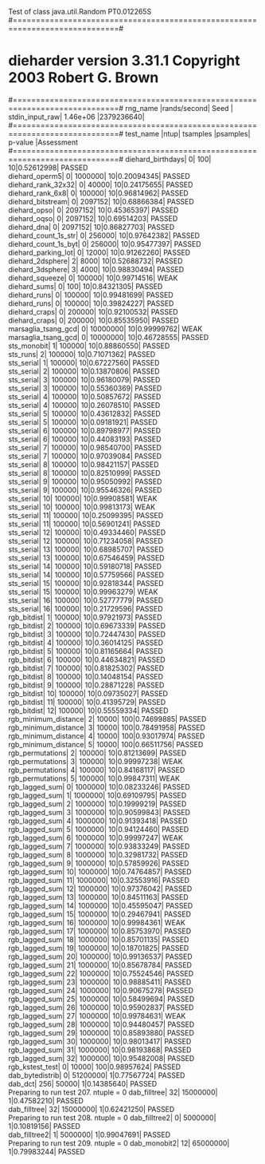 Test of class java.util.Random PT0.012265S
#=============================================================================#
#            dieharder version 3.31.1 Copyright 2003 Robert G. Brown          #
#=============================================================================#
   rng_name    |rands/second|   Seed   |
stdin_input_raw|  1.46e+06  |2379236640|
#=============================================================================#
        test_name   |ntup| tsamples |psamples|  p-value |Assessment
#=============================================================================#
   diehard_birthdays|   0|       100|      10|0.52612998|  PASSED  
      diehard_operm5|   0|   1000000|      10|0.20094345|  PASSED  
  diehard_rank_32x32|   0|     40000|      10|0.24175655|  PASSED  
    diehard_rank_6x8|   0|    100000|      10|0.96814962|  PASSED  
   diehard_bitstream|   0|   2097152|      10|0.68866384|  PASSED  
        diehard_opso|   0|   2097152|      10|0.45365397|  PASSED  
        diehard_oqso|   0|   2097152|      10|0.69514203|  PASSED  
         diehard_dna|   0|   2097152|      10|0.86827703|  PASSED  
diehard_count_1s_str|   0|    256000|      10|0.97642382|  PASSED  
diehard_count_1s_byt|   0|    256000|      10|0.95477397|  PASSED  
 diehard_parking_lot|   0|     12000|      10|0.91262260|  PASSED  
    diehard_2dsphere|   2|      8000|      10|0.52688732|  PASSED  
    diehard_3dsphere|   3|      4000|      10|0.98830494|  PASSED  
     diehard_squeeze|   0|    100000|      10|0.99714516|   WEAK   
        diehard_sums|   0|       100|      10|0.84321305|  PASSED  
        diehard_runs|   0|    100000|      10|0.99481699|  PASSED  
        diehard_runs|   0|    100000|      10|0.39824227|  PASSED  
       diehard_craps|   0|    200000|      10|0.92100532|  PASSED  
       diehard_craps|   0|    200000|      10|0.85535950|  PASSED  
 marsaglia_tsang_gcd|   0|  10000000|      10|0.99999762|   WEAK   
 marsaglia_tsang_gcd|   0|  10000000|      10|0.46728555|  PASSED  
         sts_monobit|   1|    100000|      10|0.88860550|  PASSED  
            sts_runs|   2|    100000|      10|0.71071362|  PASSED  
          sts_serial|   1|    100000|      10|0.67227560|  PASSED  
          sts_serial|   2|    100000|      10|0.13870806|  PASSED  
          sts_serial|   3|    100000|      10|0.96180079|  PASSED  
          sts_serial|   3|    100000|      10|0.55360369|  PASSED  
          sts_serial|   4|    100000|      10|0.50857672|  PASSED  
          sts_serial|   4|    100000|      10|0.26078510|  PASSED  
          sts_serial|   5|    100000|      10|0.43612832|  PASSED  
          sts_serial|   5|    100000|      10|0.09181921|  PASSED  
          sts_serial|   6|    100000|      10|0.89798977|  PASSED  
          sts_serial|   6|    100000|      10|0.44083193|  PASSED  
          sts_serial|   7|    100000|      10|0.98540700|  PASSED  
          sts_serial|   7|    100000|      10|0.97039084|  PASSED  
          sts_serial|   8|    100000|      10|0.98421157|  PASSED  
          sts_serial|   8|    100000|      10|0.82510999|  PASSED  
          sts_serial|   9|    100000|      10|0.95050992|  PASSED  
          sts_serial|   9|    100000|      10|0.95546326|  PASSED  
          sts_serial|  10|    100000|      10|0.99908581|   WEAK   
          sts_serial|  10|    100000|      10|0.99813173|   WEAK   
          sts_serial|  11|    100000|      10|0.25099395|  PASSED  
          sts_serial|  11|    100000|      10|0.56901241|  PASSED  
          sts_serial|  12|    100000|      10|0.49334460|  PASSED  
          sts_serial|  12|    100000|      10|0.71234058|  PASSED  
          sts_serial|  13|    100000|      10|0.68985707|  PASSED  
          sts_serial|  13|    100000|      10|0.67546459|  PASSED  
          sts_serial|  14|    100000|      10|0.59180718|  PASSED  
          sts_serial|  14|    100000|      10|0.57759566|  PASSED  
          sts_serial|  15|    100000|      10|0.92818344|  PASSED  
          sts_serial|  15|    100000|      10|0.99963279|   WEAK   
          sts_serial|  16|    100000|      10|0.52777779|  PASSED  
          sts_serial|  16|    100000|      10|0.21729596|  PASSED  
         rgb_bitdist|   1|    100000|      10|0.97921973|  PASSED  
         rgb_bitdist|   2|    100000|      10|0.69673339|  PASSED  
         rgb_bitdist|   3|    100000|      10|0.72447430|  PASSED  
         rgb_bitdist|   4|    100000|      10|0.36014125|  PASSED  
         rgb_bitdist|   5|    100000|      10|0.81165664|  PASSED  
         rgb_bitdist|   6|    100000|      10|0.44634821|  PASSED  
         rgb_bitdist|   7|    100000|      10|0.81825302|  PASSED  
         rgb_bitdist|   8|    100000|      10|0.14048154|  PASSED  
         rgb_bitdist|   9|    100000|      10|0.28871228|  PASSED  
         rgb_bitdist|  10|    100000|      10|0.09735027|  PASSED  
         rgb_bitdist|  11|    100000|      10|0.41395729|  PASSED  
         rgb_bitdist|  12|    100000|      10|0.55559334|  PASSED  
rgb_minimum_distance|   2|     10000|     100|0.74699885|  PASSED  
rgb_minimum_distance|   3|     10000|     100|0.78491958|  PASSED  
rgb_minimum_distance|   4|     10000|     100|0.93017974|  PASSED  
rgb_minimum_distance|   5|     10000|     100|0.66511756|  PASSED  
    rgb_permutations|   2|    100000|      10|0.81213699|  PASSED  
    rgb_permutations|   3|    100000|      10|0.99997238|   WEAK   
    rgb_permutations|   4|    100000|      10|0.84168117|  PASSED  
    rgb_permutations|   5|    100000|      10|0.99847311|   WEAK   
      rgb_lagged_sum|   0|   1000000|      10|0.08233246|  PASSED  
      rgb_lagged_sum|   1|   1000000|      10|0.69109795|  PASSED  
      rgb_lagged_sum|   2|   1000000|      10|0.19999219|  PASSED  
      rgb_lagged_sum|   3|   1000000|      10|0.90599843|  PASSED  
      rgb_lagged_sum|   4|   1000000|      10|0.91393418|  PASSED  
      rgb_lagged_sum|   5|   1000000|      10|0.94124460|  PASSED  
      rgb_lagged_sum|   6|   1000000|      10|0.99997247|   WEAK   
      rgb_lagged_sum|   7|   1000000|      10|0.93833249|  PASSED  
      rgb_lagged_sum|   8|   1000000|      10|0.32981732|  PASSED  
      rgb_lagged_sum|   9|   1000000|      10|0.57859926|  PASSED  
      rgb_lagged_sum|  10|   1000000|      10|0.74764857|  PASSED  
      rgb_lagged_sum|  11|   1000000|      10|0.32553916|  PASSED  
      rgb_lagged_sum|  12|   1000000|      10|0.97376042|  PASSED  
      rgb_lagged_sum|  13|   1000000|      10|0.84511163|  PASSED  
      rgb_lagged_sum|  14|   1000000|      10|0.45595047|  PASSED  
      rgb_lagged_sum|  15|   1000000|      10|0.29467941|  PASSED  
      rgb_lagged_sum|  16|   1000000|      10|0.99984361|   WEAK   
      rgb_lagged_sum|  17|   1000000|      10|0.85753970|  PASSED  
      rgb_lagged_sum|  18|   1000000|      10|0.85701135|  PASSED  
      rgb_lagged_sum|  19|   1000000|      10|0.18701825|  PASSED  
      rgb_lagged_sum|  20|   1000000|      10|0.99136537|  PASSED  
      rgb_lagged_sum|  21|   1000000|      10|0.85678784|  PASSED  
      rgb_lagged_sum|  22|   1000000|      10|0.75524546|  PASSED  
      rgb_lagged_sum|  23|   1000000|      10|0.98885411|  PASSED  
      rgb_lagged_sum|  24|   1000000|      10|0.90675278|  PASSED  
      rgb_lagged_sum|  25|   1000000|      10|0.58499694|  PASSED  
      rgb_lagged_sum|  26|   1000000|      10|0.95902837|  PASSED  
      rgb_lagged_sum|  27|   1000000|      10|0.99784631|   WEAK   
      rgb_lagged_sum|  28|   1000000|      10|0.94480457|  PASSED  
      rgb_lagged_sum|  29|   1000000|      10|0.85893880|  PASSED  
      rgb_lagged_sum|  30|   1000000|      10|0.98013417|  PASSED  
      rgb_lagged_sum|  31|   1000000|      10|0.98193868|  PASSED  
      rgb_lagged_sum|  32|   1000000|      10|0.95482008|  PASSED  
     rgb_kstest_test|   0|     10000|     100|0.98957624|  PASSED  
     dab_bytedistrib|   0|  51200000|       1|0.77567724|  PASSED  
             dab_dct| 256|     50000|       1|0.14385640|  PASSED  
Preparing to run test 207.  ntuple = 0
        dab_filltree|  32|  15000000|       1|0.47582210|  PASSED  
        dab_filltree|  32|  15000000|       1|0.62421250|  PASSED  
Preparing to run test 208.  ntuple = 0
       dab_filltree2|   0|   5000000|       1|0.10819156|  PASSED  
       dab_filltree2|   1|   5000000|       1|0.99047691|  PASSED  
Preparing to run test 209.  ntuple = 0
        dab_monobit2|  12|  65000000|       1|0.79983244|  PASSED  

